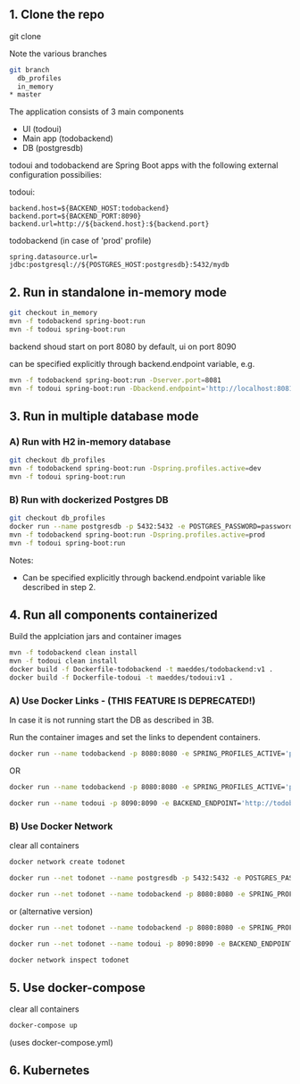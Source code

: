 ## 1. Clone the repo

git clone

Note the various branches

```bash
git branch
  db_profiles
  in_memory
* master
```

The application consists of 3 main components
- UI (todoui)
- Main app (todobackend)
- DB (postgresdb)

todoui and todobackend are Spring Boot apps with the following external configuration possibilies:

todoui:
```properties
backend.host=${BACKEND_HOST:todobackend}
backend.port=${BACKEND_PORT:8090}
backend.url=http://${backend.host}:${backend.port}
```

todobackend (in case of 'prod' profile)
```properties
spring.datasource.url= jdbc:postgresql://${POSTGRES_HOST:postgresdb}:5432/mydb 
```

## 2. Run in standalone in-memory mode

```bash
git checkout in_memory
mvn -f todobackend spring-boot:run
mvn -f todoui spring-boot:run
```

backend shoud start on port 8080 by default, ui on port 8090

can be specified explicitly through backend.endpoint variable, e.g.

```bash
mvn -f todobackend spring-boot:run -Dserver.port=8081
mvn -f todoui spring-boot:run -Dbackend.endpoint='http://localhost:8081' -Dserver.port=8082
```

## 3. Run in multiple database mode

### A) Run with H2 in-memory database

```bash
git checkout db_profiles
mvn -f todobackend spring-boot:run -Dspring.profiles.active=dev 
mvn -f todoui spring-boot:run 
```

### B) Run with dockerized Postgres DB

```bash
git checkout db_profiles
docker run --name postgresdb -p 5432:5432 -e POSTGRES_PASSWORD=password -e POSTGRES_USER=matthias -e POSTGRES_DB=mydb -d postgres:latest
mvn -f todobackend spring-boot:run -Dspring.profiles.active=prod 
mvn -f todoui spring-boot:run 
```

Notes:
- Can be specified explicitly through backend.endpoint variable like described in step 2.

## 4. Run all components containerized

Build the applciation jars and container images

```bash
mvn -f todobackend clean install
mvn -f todoui clean install
docker build -f Dockerfile-todobackend -t maeddes/todobackend:v1 .
docker build -f Dockerfile-todoui -t maeddes/todoui:v1 .
```

### A) Use Docker Links - (THIS FEATURE IS DEPRECATED!)

In case it is not running start the DB as described in 3B.

Run the container images and set the links to dependent containers.

```bash
docker run --name todobackend -p 8080:8080 -e SPRING_PROFILES_ACTIVE='prod' -e SPRING_DATASOURCE_URL='jdbc:postgresql://db:5432/mydb' --link=postgresdb:db maeddes/todobackend:v1
```

OR

```bash
docker run --name todobackend -p 8080:8080 -e SPRING_PROFILES_ACTIVE='prod' --link=postgresdb:postgresdb maeddes/todobackend:v1
```

```bash
docker run --name todoui -p 8090:8090 -e BACKEND_ENDPOINT='http://todobackend:8080' --link=todobackend:todobackend maeddes/todoui:v1
```

### B) Use Docker Network

clear all containers

```bash
docker network create todonet

docker run --net todonet --name postgresdb -p 5432:5432 -e POSTGRES_PASSWORD=password -e POSTGRES_USER=matthias -e POSTGRES_DB=mydb -d postgres:latest

docker run --net todonet --name todobackend -p 8080:8080 -e SPRING_PROFILES_ACTIVE='prod' maeddes/todobackend:v1
```

or (alternative version)
```bash
docker run --net todonet --name todobackend -p 8080:8080 -e SPRING_PROFILES_ACTIVE='prod' -e SPRING_DATASOURCE_URL='jdbc:postgresql://postgresdb.todonet:5432/mydb'  maeddes/todobackend:v1
```

```bash
docker run --net todonet --name todoui -p 8090:8090 -e BACKEND_ENDPOINT='http://todobackend.todonet:8080' maeddes/todoui:v1

docker network inspect todonet
```

## 5. Use docker-compose

clear all containers

```bash
docker-compose up
```

(uses docker-compose.yml)

## 6. Kubernetes
